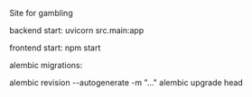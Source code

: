 Site for gambling

backend start:
uvicorn src.main:app

frontend start:
npm start

alembic migrations:

alembic revision --autogenerate -m "..."
alembic upgrade head